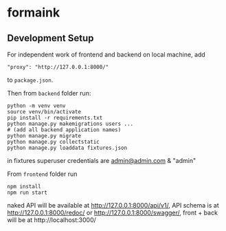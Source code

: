 # formaink

## Development Setup

For independent work of frontend and backend on local machine, add 

```
"proxy": "http://127.0.0.1:8000/"
```

to ```package.json```. 

Then from ```backend``` folder run:

```
python -m venv venv
source venv/bin/activate
pip install -r requirements.txt
python manage.py makemigrations users ... 
# (add all backend application names)
python manage.py migrate
python manage.py collectstatic
python manage.py loaddata fixtures.json
```

in fixtures superuser credentials are admin@admin.com & "admin"


From ```frontend``` folder run 

```
npm install
npm run start
```

naked API will be available at http://127.0.0.1:8000/api/v1/,
API schema is at http://127.0.0.1:8000/redoc/ or http://127.0.0.1:8000/swagger/,
front + back will be at http://localhost:3000/